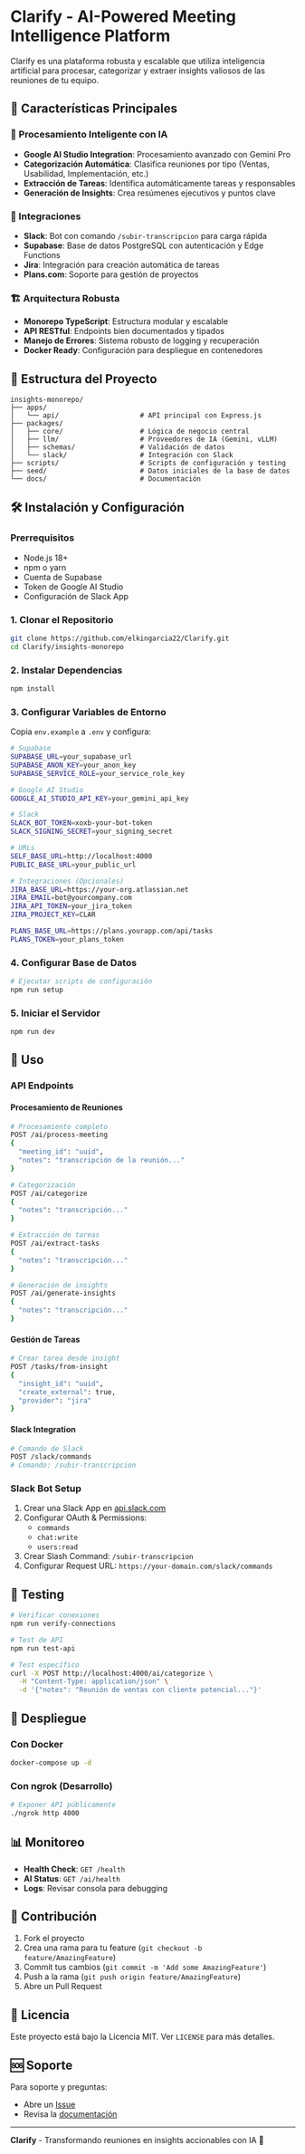 # Clarify - AI-Powered Meeting Intelligence Platform

Clarify es una plataforma robusta y escalable que utiliza inteligencia artificial para procesar, categorizar y extraer insights valiosos de las reuniones de tu equipo.

## 🚀 Características Principales

### 🤖 Procesamiento Inteligente con IA
- **Google AI Studio Integration**: Procesamiento avanzado con Gemini Pro
- **Categorización Automática**: Clasifica reuniones por tipo (Ventas, Usabilidad, Implementación, etc.)
- **Extracción de Tareas**: Identifica automáticamente tareas y responsables
- **Generación de Insights**: Crea resúmenes ejecutivos y puntos clave

### 🔗 Integraciones
- **Slack**: Bot con comando `/subir-transcripcion` para carga rápida
- **Supabase**: Base de datos PostgreSQL con autenticación y Edge Functions
- **Jira**: Integración para creación automática de tareas
- **Plans.com**: Soporte para gestión de proyectos

### 🏗️ Arquitectura Robusta
- **Monorepo TypeScript**: Estructura modular y escalable
- **API RESTful**: Endpoints bien documentados y tipados
- **Manejo de Errores**: Sistema robusto de logging y recuperación
- **Docker Ready**: Configuración para despliegue en contenedores

## 📁 Estructura del Proyecto

```
insights-monorepo/
├── apps/
│   └── api/                    # API principal con Express.js
├── packages/
│   ├── core/                   # Lógica de negocio central
│   ├── llm/                    # Proveedores de IA (Gemini, vLLM)
│   ├── schemas/                # Validación de datos
│   └── slack/                  # Integración con Slack
├── scripts/                    # Scripts de configuración y testing
├── seed/                       # Datos iniciales de la base de datos
└── docs/                       # Documentación
```

## 🛠️ Instalación y Configuración

### Prerrequisitos
- Node.js 18+
- npm o yarn
- Cuenta de Supabase
- Token de Google AI Studio
- Configuración de Slack App

### 1. Clonar el Repositorio
```bash
git clone https://github.com/elkingarcia22/Clarify.git
cd Clarify/insights-monorepo
```

### 2. Instalar Dependencias
```bash
npm install
```

### 3. Configurar Variables de Entorno
Copia `env.example` a `.env` y configura:

```bash
# Supabase
SUPABASE_URL=your_supabase_url
SUPABASE_ANON_KEY=your_anon_key
SUPABASE_SERVICE_ROLE=your_service_role_key

# Google AI Studio
GOOGLE_AI_STUDIO_API_KEY=your_gemini_api_key

# Slack
SLACK_BOT_TOKEN=xoxb-your-bot-token
SLACK_SIGNING_SECRET=your_signing_secret

# URLs
SELF_BASE_URL=http://localhost:4000
PUBLIC_BASE_URL=your_public_url

# Integraciones (Opcionales)
JIRA_BASE_URL=https://your-org.atlassian.net
JIRA_EMAIL=bot@yourcompany.com
JIRA_API_TOKEN=your_jira_token
JIRA_PROJECT_KEY=CLAR

PLANS_BASE_URL=https://plans.yourapp.com/api/tasks
PLANS_TOKEN=your_plans_token
```

### 4. Configurar Base de Datos
```bash
# Ejecutar scripts de configuración
npm run setup
```

### 5. Iniciar el Servidor
```bash
npm run dev
```

## 🔧 Uso

### API Endpoints

#### Procesamiento de Reuniones
```bash
# Procesamiento completo
POST /ai/process-meeting
{
  "meeting_id": "uuid",
  "notes": "transcripción de la reunión..."
}

# Categorización
POST /ai/categorize
{
  "notes": "transcripción..."
}

# Extracción de tareas
POST /ai/extract-tasks
{
  "notes": "transcripción..."
}

# Generación de insights
POST /ai/generate-insights
{
  "notes": "transcripción..."
}
```

#### Gestión de Tareas
```bash
# Crear tarea desde insight
POST /tasks/from-insight
{
  "insight_id": "uuid",
  "create_external": true,
  "provider": "jira"
}
```

#### Slack Integration
```bash
# Comando de Slack
POST /slack/commands
# Comando: /subir-transcripcion
```

### Slack Bot Setup

1. Crear una Slack App en [api.slack.com](https://api.slack.com)
2. Configurar OAuth & Permissions:
   - `commands`
   - `chat:write`
   - `users:read`
3. Crear Slash Command: `/subir-transcripcion`
4. Configurar Request URL: `https://your-domain.com/slack/commands`

## 🧪 Testing

```bash
# Verificar conexiones
npm run verify-connections

# Test de API
npm run test-api

# Test específico
curl -X POST http://localhost:4000/ai/categorize \
  -H "Content-Type: application/json" \
  -d '{"notes": "Reunión de ventas con cliente potencial..."}'
```

## 🚀 Despliegue

### Con Docker
```bash
docker-compose up -d
```

### Con ngrok (Desarrollo)
```bash
# Exponer API públicamente
./ngrok http 4000
```

## 📊 Monitoreo

- **Health Check**: `GET /health`
- **AI Status**: `GET /ai/health`
- **Logs**: Revisar consola para debugging

## 🤝 Contribución

1. Fork el proyecto
2. Crea una rama para tu feature (`git checkout -b feature/AmazingFeature`)
3. Commit tus cambios (`git commit -m 'Add some AmazingFeature'`)
4. Push a la rama (`git push origin feature/AmazingFeature`)
5. Abre un Pull Request

## 📝 Licencia

Este proyecto está bajo la Licencia MIT. Ver `LICENSE` para más detalles.

## 🆘 Soporte

Para soporte y preguntas:
- Abre un [Issue](https://github.com/elkingarcia22/Clarify/issues)
- Revisa la [documentación](https://github.com/elkingarcia22/Clarify/wiki)

---

**Clarify** - Transformando reuniones en insights accionables con IA 🚀
